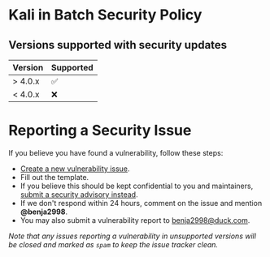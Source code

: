 Kali in Batch Security Policy
=============================

## Versions supported with security updates

| Version  | Supported             |
| -------  | --------------------- |
| > 4.0.x    | ✅                  
| < 4.0.x  | ❌              

Reporting a Security Issue
==========================

If you believe you have found a vulnerability, follow these steps:
- [Create a new vulnerability issue](https://github.com/Kali-in-Batch/kali-in-batch/issues/new?template=vulnerability.yml).
- Fill out the template.
- If you believe this should be kept confidential to you and maintainers, [submit a security advisory instead](https://github.com/Kali-in-Batch/kali-in-batch/security/advisories/new).
- If we don't respond within 24 hours, comment on the issue and mention **@benja2998**.
- You may also submit a vulnerability report to [benja2998@duck.com](mailto:benja2998@duck.com).

*Note that any issues reporting a vulnerability in unsupported versions will be closed and marked as `spam` to keep the issue tracker clean.*